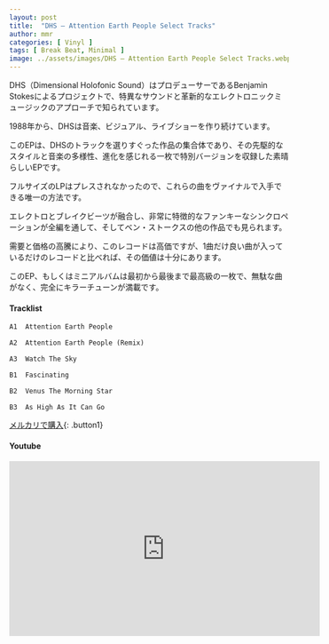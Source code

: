 ```yaml
---
layout: post
title:  "DHS – Attention Earth People Select Tracks"
author: mmr
categories: [ Vinyl ]
tags: [ Break Beat, Minimal ]
image: ../assets/images/DHS – Attention Earth People Select Tracks.webp
---
```


DHS（Dimensional Holofonic Sound）はプロデューサーであるBenjamin Stokesによるプロジェクトで、特異なサウンドと革新的なエレクトロニックミュージックのアプローチで知られています。

1988年から、DHSは音楽、ビジュアル、ライブショーを作り続けています。

このEPは、DHSのトラックを選りすぐった作品の集合体であり、その先駆的なスタイルと音楽の多様性、進化を感じれる一枚で特別バージョンを収録した素晴らしいEPです。

フルサイズのLPはプレスされなかったので、これらの曲をヴァイナルで入手できる唯一の方法です。

エレクトロとブレイクビーツが融合し、非常に特徴的なファンキーなシンクロペーションが全編を通して、そしてベン・ストークスの他の作品でも見られます。

需要と価格の高騰により、このレコードは高価ですが、1曲だけ良い曲が入っているだけのレコードと比べれば、その価値は十分にあります。

このEP、もしくはミニアルバムは最初から最後まで最高級の一枚で、無駄な曲がなく、完全にキラーチューンが満載です。

#### Tracklist
```md
A1  Attention Earth People

A2  Attention Earth People (Remix)

A3  Watch The Sky

B1  Fascinating

B2  Venus The Morning Star

B3  As High As It Can Go
```

[メルカリで購入](https://jp.mercari.com/item/m59886802846?afid=6142608987){: .button1}

#### Youtube
<iframe width="560" height="315" src="https://www.youtube.com/embed/-7OHKMmVQY8?si=v4E5PbsP7XLK0V4m" title="YouTube video player" frameborder="0" allow="accelerometer; autoplay; clipboard-write; encrypted-media; gyroscope; picture-in-picture; web-share" referrerpolicy="strict-origin-when-cross-origin" allowfullscreen></iframe>